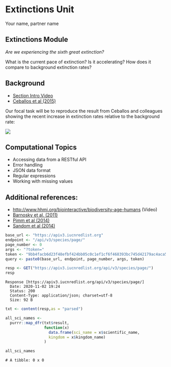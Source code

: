 Extinctions Unit
================
Your name, partner name

## Extinctions Module

*Are we experiencing the sixth great extinction?*

What is the current pace of extinction? Is it accelerating? How does it
compare to background extinction rates?

## Background

  - [Section Intro Video](https://youtu.be/QsH6ytm89GI)
  - [Ceballos et al (2015)](http://doi.org/10.1126/sciadv.1400253)

Our focal task will be to reproduce the result from Ceballos and
colleagues showing the recent increase in extinction rates relative to
the background rate:

![](https://espm-157.carlboettiger.info/img/extinctions.jpg)

## Computational Topics

  - Accessing data from a RESTful API
  - Error handling
  - JSON data format
  - Regular expressions
  - Working with missing values

## Additional references:

  - <http://www.hhmi.org/biointeractive/biodiversity-age-humans> (Video)
  - [Barnosky et al. (2011)](http://doi.org/10.1038/nature09678)
  - [Pimm et al (2014)](http://doi.org/10.1126/science.1246752)
  - [Sandom et al (2014)](http://dx.doi.org/10.1098/rspb.2013.3254)

<!-- end list -->

``` r
base_url <- "https://apiv3.iucnredlist.org"
endpoint <- "/api/v3/species/page/"
page_number <- 0
args <- "?token="
token <- "9bb4facb6d23f48efbf424bb05c0c1ef1cf6f468393bc745d42179ac4aca5fee"
query <- paste0(base_url, endpoint, page_number, args, token)
```

``` r
resp <- GET("https://apiv3.iucnredlist.org/api/v3/species/page/")
resp
```

    Response [https://apiv3.iucnredlist.org/api/v3/species/page/]
      Date: 2020-11-02 19:24
      Status: 200
      Content-Type: application/json; charset=utf-8
      Size: 92 B

``` r
txt <- content(resp,as = "parsed")
```

``` r
all_sci_names <- 
  purrr::map_dfr(txt$result, 
                 function(x) 
                   data.frame(sci_name = x$scientific_name,
                   kingdom = x$kingdom_name)
                 )

all_sci_names
```

    # A tibble: 0 x 0
